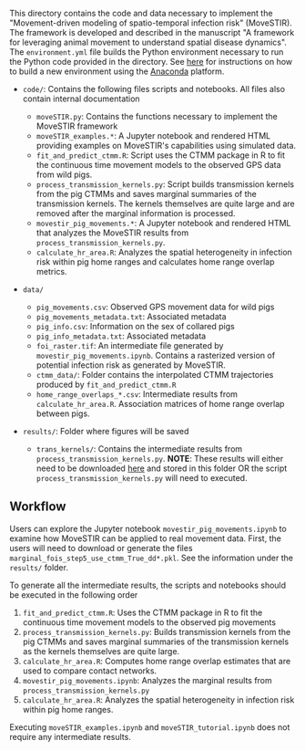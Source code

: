 This directory contains the code and data necessary to implement the "Movement-driven modeling of spatio-temporal infection risk" (MoveSTIR).  The framework is developed and described in the manuscript "A framework for leveraging animal movement to understand spatial disease dynamics".  The `environment.yml` file builds the Python environment necessary to run the Python code provided in the directory.  See [here](https://conda.io/projects/conda/en/latest/user-guide/tasks/manage-environments.html#creating-an-environment-from-an-environment-yml-file) for instructions on how to build a new environment using the [Anaconda](https://www.anaconda.com/) platform.

- `code/`: Contains the following files scripts and notebooks. All files also contain internal documentation
	- `moveSTIR.py`: Contains the functions necessary to implement the MoveSTIR framework
	- `moveSTIR_examples.*`: A Jupyter notebook and rendered HTML providing examples on MoveSTIR's capabilities using simulated data.
	- `fit_and_predict_ctmm.R`: Script uses the CTMM package in R to fit the continuous time movement models to the observed GPS data from wild pigs.
	- `process_transmission_kernels.py`: Script builds transmission kernels from the pig CTMMs and saves marginal summaries of the transmission kernels. The kernels themselves are quite large and are removed after the marginal information is processed.  
	- `movestir_pig_movements.*`: A Jupyter notebook and rendered HTML that analyzes the MoveSTIR results from `process_transmission_kernels.py`.
	- `calculate_hr_area.R`: Analyzes the spatial heterogeneity in infection risk within pig home ranges and calculates home range overlap metrics.

- `data/`
	- `pig_movements.csv`: Observed GPS movement data for wild pigs
	- `pig_movements_metadata.txt`: Associated metadata
	- `pig_info.csv`: Information on the sex of collared pigs
	- `pig_info_metadata.txt`: Associated metadata
	- `foi_raster.tif`: An intermediate file generated by `movestir_pig_movements.ipynb`. Contains a rasterized version of potential infection risk as generated by MoveSTIR.
	- `ctmm_data/`: Folder contains the interpolated CTMM trajectories produced by `fit_and_predict_ctmm.R`
	- `home_range_overlaps_*.csv`: Intermediate results from `calculate_hr_area.R`. Association matrices of home range overlap between pigs.
- `results/`: Folder where figures will be saved
	- `trans_kernels/`: Contains the intermediate results from  `process_transmission_kernels.py`. **NOTE**: These results will either need to be downloaded [here](https://www.dropbox.com/s/c50apdxtf6q04g1/moveSTIR_marginal_fois.zip?dl=0) and stored in this folder OR the script `process_transmission_kernels.py` will need to executed. 

## Workflow

Users can explore the Jupyter notebook `movestir_pig_movements.ipynb` to examine how MoveSTIR can be applied to real movement data. First, the users will need to download or generate the files `marginal_fois_step5_use_ctmm_True_dd*.pkl`. See the information under the `results/` folder.

To generate all the intermediate results, the scripts and notebooks should be executed in the following order

1. `fit_and_predict_ctmm.R`: Uses the CTMM package in R to fit the continuous time movement models to the observed pig movements
2. `process_transmission_kernels.py`: Builds transmission kernels from the pig CTMMs and saves marginal summaries of the transmission kernels as the kernels themselves are quite large.
3. `calculate_hr_area.R`: Computes home range overlap estimates that are used to compare contact networks.
4. `movestir_pig_movements.ipynb`: Analyzes the marginal results from `process_transmission_kernels.py`
5. `calculate_hr_area.R`: Analyzes the spatial heterogeneity in infection risk within pig home ranges.

Executing `moveSTIR_examples.ipynb` and `moveSTIR_tutorial.ipynb` does not require any intermediate results.

